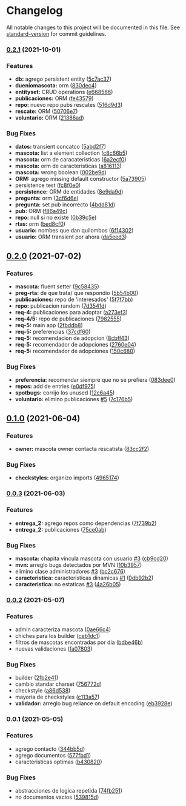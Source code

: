 # Changelog

All notable changes to this project will be documented in this file. See [standard-version](https://github.com/conventional-changelog/standard-version) for commit guidelines.

### [0.2.1](https://github.com/dds-utn/2021-vi-no-grupo-23/compare/v0.2.0...v0.2.1) (2021-10-01)


### Features

* **db:** agrego persistent entity ([5c7ac37](https://github.com/dds-utn/2021-vi-no-grupo-23/commit/5c7ac3708153dbce74f70bf114625a3faa113936))
* **dueniomascota:** orm ([830dec4](https://github.com/dds-utn/2021-vi-no-grupo-23/commit/830dec4c742a857eeefc84a579bd44da3d72cbc0))
* **entityset:** CRUD operations ([e668566](https://github.com/dds-utn/2021-vi-no-grupo-23/commit/e668566fa336c8c331458ccd4e9c7a0cf9d5816c))
* **publicaciones:** ORM ([fe43579](https://github.com/dds-utn/2021-vi-no-grupo-23/commit/fe43579925b5849759a02198eac976bad1ad0f0e))
* **repo:** nuevo repo pubs rescates ([516d9d3](https://github.com/dds-utn/2021-vi-no-grupo-23/commit/516d9d3736be8fc0b6b513c636db00c8ed49c1d0))
* **rescate:** ORM ([50706e7](https://github.com/dds-utn/2021-vi-no-grupo-23/commit/50706e747d967f6aada54692fc33fd307112d224))
* **voluntario:** ORM ([21386ad](https://github.com/dds-utn/2021-vi-no-grupo-23/commit/21386ad0ca0b452f187fdd9eb62092fdae1ed54a))


### Bug Fixes

* **datos:** transient concatco ([5abd2f7](https://github.com/dds-utn/2021-vi-no-grupo-23/commit/5abd2f72802bcc5d7cf822315b3affe34e0eb4a8))
* **mascota:** list<string> a element collection ([c8c66b5](https://github.com/dds-utn/2021-vi-no-grupo-23/commit/c8c66b5ee5f341110a35af646a2259b04ab9854d))
* **mascota:** orm de caracateristicas ([6a2ecf0](https://github.com/dds-utn/2021-vi-no-grupo-23/commit/6a2ecf05ea989cfe129f26f191baa4cde3dbfeef))
* **mascota:** orm de caracteristicas ([a816113](https://github.com/dds-utn/2021-vi-no-grupo-23/commit/a816113bb13f0154189d1c2fcb963943a3f0832d))
* **mascota:** wrong boolean ([002be9d](https://github.com/dds-utn/2021-vi-no-grupo-23/commit/002be9d67084ad54a0308e09d555aef5eddd19ff))
* **ORM:** agrego missing default constructor ([5a73905](https://github.com/dds-utn/2021-vi-no-grupo-23/commit/5a73905fcb3cebfacd6602a0cc010faad1fcd276))
* persistence test ([fc8f0e0](https://github.com/dds-utn/2021-vi-no-grupo-23/commit/fc8f0e08ac2ee163f5b36156fd170fa5f60cd6d5))
* **persistence:** ORM de entidades ([8e9da9d](https://github.com/dds-utn/2021-vi-no-grupo-23/commit/8e9da9dca6a27b7e0d02314115d175ce2923dac4))
* **pregunta:** orm ([3cf6d6e](https://github.com/dds-utn/2021-vi-no-grupo-23/commit/3cf6d6e8f7ed564a2775ad1f4b9b29e5b05acde1))
* **pregunta:** set pub incorrecto ([4bdd81d](https://github.com/dds-utn/2021-vi-no-grupo-23/commit/4bdd81d0512b80998aadbbc3f47cd28c238249be))
* **pub:** ORM ([f86a49c](https://github.com/dds-utn/2021-vi-no-grupo-23/commit/f86a49cbacfc9d630c349e343445884344a6f2de))
* **repo:** null si no existe ([0b39c5e](https://github.com/dds-utn/2021-vi-no-grupo-23/commit/0b39c5eb8116b8528aa26f1c8094f1f3fa2c287d))
* **rtas:** orm ([bed8cf0](https://github.com/dds-utn/2021-vi-no-grupo-23/commit/bed8cf09776cd347651e3188438681578c6b2fc2))
* **usuario:** nombes que dan quilombos ([6f14302](https://github.com/dds-utn/2021-vi-no-grupo-23/commit/6f14302d1531ed5e5c43c301f535246b73e9f536))
* **usuario:** ORM transient por ahora ([da5eed3](https://github.com/dds-utn/2021-vi-no-grupo-23/commit/da5eed3810d5f2ab588737fba7cf20db0edb2f98))

## [0.2.0](https://github.com/dds-utn/2021-vi-no-grupo-23/compare/v0.1.0...v0.2.0) (2021-07-02)


### Features

* **mascota:** fluent setter ([9c58435](https://github.com/dds-utn/2021-vi-no-grupo-23/commit/9c584350f5bbe83f28d590018f6de419ebfaf5ed))
* **preg-rta:** de que trata/ que respondio ([5b54b00](https://github.com/dds-utn/2021-vi-no-grupo-23/commit/5b54b0005c6d28035a0974ea19290d1eff79de5e))
* **publicaciones:** repo de 'interesados' ([5f7f7bb](https://github.com/dds-utn/2021-vi-no-grupo-23/commit/5f7f7bbbc4cf26b10e67108a7efffe32b16872fe))
* **repo:** publicacion random ([7d3541d](https://github.com/dds-utn/2021-vi-no-grupo-23/commit/7d3541d21c8fafeafb9802a298f842a8673a118a))
* **req-4:**  publicaciones para adoptar ([a273ef3](https://github.com/dds-utn/2021-vi-no-grupo-23/commit/a273ef34aedd0c537f180560be4615c1b6f61ff0))
* **req-4/5:** repo de publicaciones ([7982555](https://github.com/dds-utn/2021-vi-no-grupo-23/commit/7982555fff4d845edf7a0d168ccd3bc4b5e53407))
* **req-5:** main app ([2fbddb8](https://github.com/dds-utn/2021-vi-no-grupo-23/commit/2fbddb8c70d1c4fcdcddf58121e606967490d7e4))
* **req-5:** preferencias ([37cdf60](https://github.com/dds-utn/2021-vi-no-grupo-23/commit/37cdf607c3ef77c523f1a779d7ecf60d44339163))
* **req-5:** recomendacion de adopcion ([8cbff43](https://github.com/dds-utn/2021-vi-no-grupo-23/commit/8cbff436185b60af04f2a90edf15eecafae6b685))
* **req-5:** recomendador de adopciones ([2760e04](https://github.com/dds-utn/2021-vi-no-grupo-23/commit/2760e04617a7403c968f403c02f9b96e7de05931))
* **req-5:** recomendador de adopciones ([150c680](https://github.com/dds-utn/2021-vi-no-grupo-23/commit/150c680e9ff67aef660fd6edbfe7566b1e172bc1))


### Bug Fixes

* **preferencia:** recomendar siempre que no se prefiera ([083dee0](https://github.com/dds-utn/2021-vi-no-grupo-23/commit/083dee0bddf116111e8f721351e09303dfcc32f8))
* **repos:** add de entries ([e0df975](https://github.com/dds-utn/2021-vi-no-grupo-23/commit/e0df97554db3e7a877c6a3128c85cde3e9fbb2d3))
* **spotbugs:** corrijo los unused ([12c6a45](https://github.com/dds-utn/2021-vi-no-grupo-23/commit/12c6a45d542daee5095e6d5579e9264ced666472))
* **voluntario:** elimino publicaciones [#5](https://github.com/dds-utn/2021-vi-no-grupo-23/issues/5) ([7c176b5](https://github.com/dds-utn/2021-vi-no-grupo-23/commit/7c176b5cd10f1ba10bd980a77a826872d0acecb8))

## [0.1.0](https://github.com/dds-utn/2021-vi-no-grupo-23/compare/v0.0.3...v0.1.0) (2021-06-04)


### Features

* **owner:** mascota owner contacta rescatista ([83cc2f2](https://github.com/dds-utn/2021-vi-no-grupo-23/commit/83cc2f2416700960f6caf18cb066627e2999cf43))


### Bug Fixes

* **checkstyles:** organizo imports ([4965174](https://github.com/dds-utn/2021-vi-no-grupo-23/commit/4965174550639e538c81622f61540af6263ca259))

### [0.0.3](https://github.com/dds-utn/2021-vi-no-grupo-23/compare/v0.0.2...v0.0.3) (2021-06-03)


### Features

* **entrega_2:** agrego repos como dependencias ([7f739b2](https://github.com/dds-utn/2021-vi-no-grupo-23/commit/7f739b239dca7a4db16e957670603390e2e64b0c))
* **entrega_2:** publicaciones ([75ce0ab](https://github.com/dds-utn/2021-vi-no-grupo-23/commit/75ce0ab4c71324de8b09812c64dd15f7158534de))


### Bug Fixes

* **mascota:** chapita vincula mascota con usuario [#3](https://github.com/dds-utn/2021-vi-no-grupo-23/issues/3) ([cb9cd20](https://github.com/dds-utn/2021-vi-no-grupo-23/commit/cb9cd202e073f26a11f9a15dc9a0f103e09ec851))
* **mvn:** arreglo bugs detectados por MVN ([10b3957](https://github.com/dds-utn/2021-vi-no-grupo-23/commit/10b3957535721072da5b07421336f69c41a90031))
* elimino clase administradores [#3](https://github.com/dds-utn/2021-vi-no-grupo-23/issues/3) ([bc2c676](https://github.com/dds-utn/2021-vi-no-grupo-23/commit/bc2c6768d8a949accd166ce996b265ee46e50bec))
* **caracteristica:** caracteristicas dinamicas [#1](https://github.com/dds-utn/2021-vi-no-grupo-23/issues/1) ([0db92b2](https://github.com/dds-utn/2021-vi-no-grupo-23/commit/0db92b2a7f5521e9c130720b8b8d24a1a8245071))
* **caracteristica:** no estaticas [#3](https://github.com/dds-utn/2021-vi-no-grupo-23/issues/3) ([4a26b05](https://github.com/dds-utn/2021-vi-no-grupo-23/commit/4a26b059ee0d7a135782e6064f744537ffcd4370))

### [0.0.2](https://github.com/dds-utn/2021-vi-no-grupo-23/compare/v0.0.1...v0.0.2) (2021-05-07)


### Features

* admin caracteriza mascota ([0ae66c4](https://github.com/dds-utn/2021-vi-no-grupo-23/commit/0ae66c4518b87b6b7f5712cffad8543c5578cc57))
* chiches para los builder ([ceb1dc1](https://github.com/dds-utn/2021-vi-no-grupo-23/commit/ceb1dc1b70c8c676aa45ac5fd8e8adc14b19dfd3))
* filtros de mascotas encontradas  por dia ([bdbe46b](https://github.com/dds-utn/2021-vi-no-grupo-23/commit/bdbe46b931b24176fbb1757938bbbade0eb14969))
* nuevas validaciones ([fa07803](https://github.com/dds-utn/2021-vi-no-grupo-23/commit/fa0780336d02f068a2d5e11f1df3bbcf55e642ae))


### Bug Fixes

* builder ([2fb2e41](https://github.com/dds-utn/2021-vi-no-grupo-23/commit/2fb2e419f312ecdf1e91d65c154c8bb14a6b3b49))
* cambio standar charset ([756772d](https://github.com/dds-utn/2021-vi-no-grupo-23/commit/756772dc736639278ee43dbfc4f533a62aed483d))
* checkstyle ([a86d538](https://github.com/dds-utn/2021-vi-no-grupo-23/commit/a86d538b135dd04a36c3702446f1d990ee350d89))
* mayoria de checkstyles ([c113a57](https://github.com/dds-utn/2021-vi-no-grupo-23/commit/c113a57741ef78cda0958a85558d96cfaf86898b))
* **validador:** arreglo bug reliance on default encoding ([eb3928e](https://github.com/dds-utn/2021-vi-no-grupo-23/commit/eb3928e4a224681fb635ebb5db5c439f2f5b450d))

### 0.0.1 (2021-05-05)


### Features

* agrego contacto ([344bb5d](https://github.com/dds-utn/2021-vi-no-grupo-23/commit/344bb5d844ef28db8831d667d20f1660311079e4))
* agrego documentos ([577fbd1](https://github.com/dds-utn/2021-vi-no-grupo-23/commit/577fbd1629f21259058cd16ebaa5d56c2ce8732f))
* caracteristicas optimas ([b430820](https://github.com/dds-utn/2021-vi-no-grupo-23/commit/b43082016b74b86e2906d3a9ac33766a7769b216))


### Bug Fixes

* abstracciones de logica repetida ([74fb251](https://github.com/dds-utn/2021-vi-no-grupo-23/commit/74fb251c9be7c8c0809dcd0b3197a686624c3f08))
* no documentos vacios ([539815d](https://github.com/dds-utn/2021-vi-no-grupo-23/commit/539815de128937adb61c681e981768e4cdf22767))
